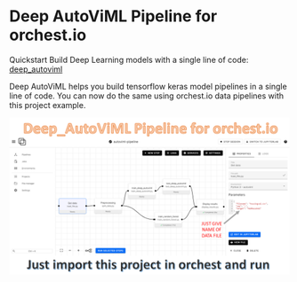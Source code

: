 # Deep AutoViML Pipeline for orchest.io

Quickstart Build Deep Learning models with a single line of code: [deep_autoviml](https://github.com/AutoViML/deep_autoviml)

Deep AutoViML helps you build tensorflow keras model pipelines in a single line of code. You can now do the same using orchest.io data pipelines with this project example.

![banner](deep_autoviml_orchest.png)
